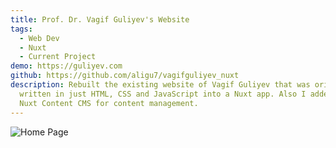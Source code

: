 ```yaml
---
title: Prof. Dr. Vagif Guliyev's Website
tags:
  - Web Dev
  - Nuxt
  - Current Project
demo: https://guliyev.com
github: https://github.com/aligu7/vagifguliyev_nuxt
description: Rebuilt the existing website of Vagif Guliyev that was originally
  written in just HTML, CSS and JavaScript into a Nuxt app. Also I added the
  Nuxt Content CMS for content management.
---
```


![Home Page](/images/projects/vagifguliyev/homepage.png)
